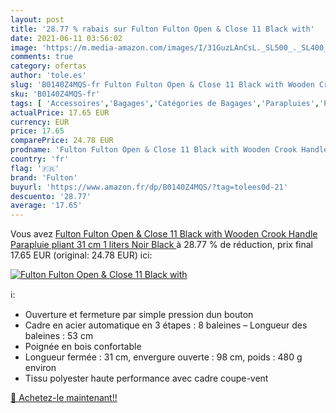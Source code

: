 ```yaml
---
layout: post
title: '28.77 % rabais sur Fulton Fulton Open & Close 11 Black with'
date: 2021-06-11 03:56:02
image: 'https://m.media-amazon.com/images/I/31GuzLAnCsL._SL500_._SL400_.jpg'
comments: true
category: ofertas
author: 'tole.es'
slug: 'B0140Z4MQS-fr Fulton Fulton Open & Close 11 Black with Wooden Crook...'
sku: 'B0140Z4MQS-fr'
tags: [ 'Accessoires','Bagages','Catégories de Bagages','Parapluies','Parapluies pliants','fulton', ]
actualPrice: 17.65 EUR
currency: EUR
price: 17.65
comparePrice: 24.78 EUR
prodname: 'Fulton Fulton Open & Close 11 Black with Wooden Crook Handle Parapluie pliant  31 cm  1 liters  Noir  Black '
country: 'fr'
flag: '🇫🇷'
brand: 'Fulton'
buyurl: 'https://www.amazon.fr/dp/B0140Z4MQS/?tag=tolees0d-21'
descuento: '28.77'
average: '17.65'
---
```


Vous avez [Fulton Fulton Open & Close 11 Black with Wooden Crook Handle Parapluie pliant  31 cm  1 liters  Noir  Black ](https://www.amazon.fr/dp/B0140Z4MQS/?tag=tolees0d-21)  à  28.77 % de réduction, prix final  17.65 EUR (original: 24.78 EUR) ici:

[![Fulton Fulton Open & Close 11 Black with](https://m.media-amazon.com/images/I/31GuzLAnCsL._SL500_._SL400_.jpg)](https://www.amazon.fr/dp/B0140Z4MQS/?tag=tolees0d-21)

ℹ️:

- Ouverture et fermeture par simple pression dun bouton
- Cadre en acier automatique en 3 étapes : 8 baleines – Longueur des baleines : 53 cm
- Poignée en bois confortable
- Longueur fermée : 31 cm, envergure ouverte : 98 cm, poids : 480 g environ
- Tissu polyester haute performance avec cadre coupe-vent

[🛒 Achetez-le maintenant!!](https://www.amazon.fr/dp/B0140Z4MQS/?tag=tolees0d-21)
